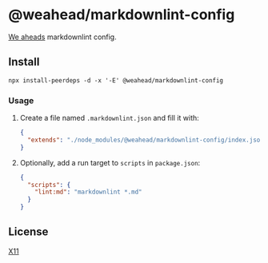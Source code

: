 # @weahead/markdownlint-config

[We aheads](https://www.weahead.se/) markdownlint config.

## Install

`npx install-peerdeps -d -x '-E' @weahead/markdownlint-config`

### Usage

1. Create a file named `.markdownlint.json` and fill it with:

   ```json
   {
     "extends": "./node_modules/@weahead/markdownlint-config/index.json"
   }
   ```

2. Optionally, add a run target to `scripts` in `package.json`:

   ```json
   {
     "scripts": {
       "lint:md": "markdownlint *.md"
     }
   }
   ```

## License

[X11](LICENSE)
